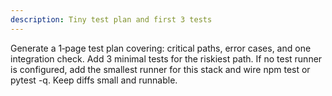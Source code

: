 ```yaml
---
description: Tiny test plan and first 3 tests
---
```

Generate a 1‑page test plan covering: critical paths, error cases, and one integration check. Add 3 minimal tests for the riskiest path. If no test runner is configured, add the smallest runner for this stack and wire npm test or pytest -q. Keep diffs small and runnable.